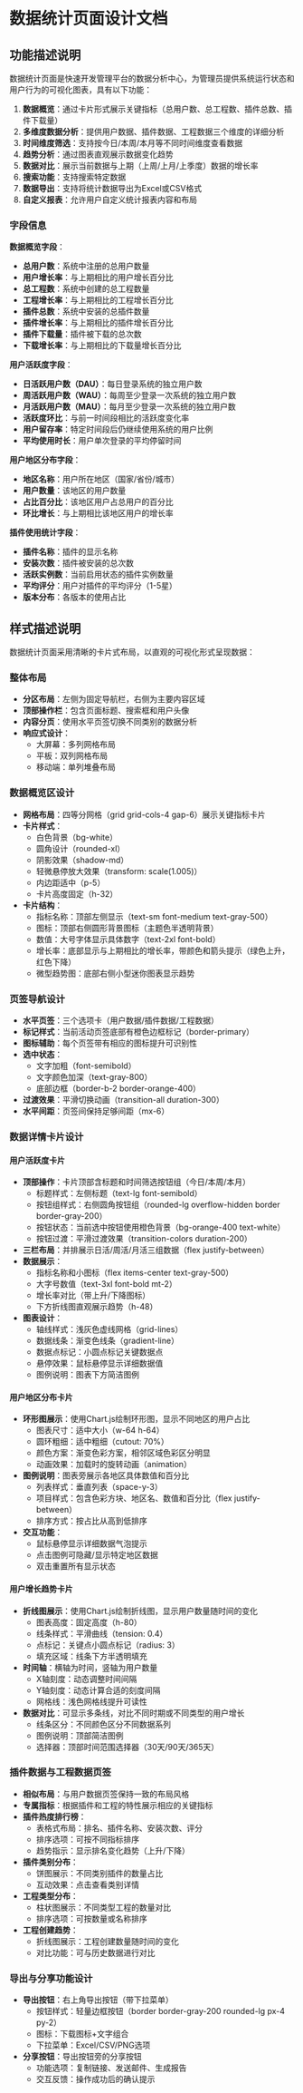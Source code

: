 # 数据统计页面设计文档

## 功能描述说明

数据统计页面是快速开发管理平台的数据分析中心，为管理员提供系统运行状态和用户行为的可视化图表，具有以下功能：

1. **数据概览**：通过卡片形式展示关键指标（总用户数、总工程数、插件总数、插件下载量）
2. **多维度数据分析**：提供用户数据、插件数据、工程数据三个维度的详细分析
3. **时间维度筛选**：支持按今日/本周/本月等不同时间维度查看数据
4. **趋势分析**：通过图表直观展示数据变化趋势
5. **数据对比**：展示当前数据与上期（上周/上月/上季度）数据的增长率
6. **搜索功能**：支持搜索特定数据
7. **数据导出**：支持将统计数据导出为Excel或CSV格式
8. **自定义报表**：允许用户自定义统计报表内容和布局

### 字段信息

**数据概览字段**：
- **总用户数**：系统中注册的总用户数量
- **用户增长率**：与上期相比的用户增长百分比
- **总工程数**：系统中创建的总工程数量
- **工程增长率**：与上期相比的工程增长百分比
- **插件总数**：系统中安装的总插件数量
- **插件增长率**：与上期相比的插件增长百分比
- **插件下载量**：插件被下载的总次数
- **下载增长率**：与上期相比的下载量增长百分比

**用户活跃度字段**：
- **日活跃用户数（DAU）**：每日登录系统的独立用户数
- **周活跃用户数（WAU）**：每周至少登录一次系统的独立用户数
- **月活跃用户数（MAU）**：每月至少登录一次系统的独立用户数
- **活跃度环比**：与前一时间段相比的活跃度变化率
- **用户留存率**：特定时间段后仍继续使用系统的用户比例
- **平均使用时长**：用户单次登录的平均停留时间

**用户地区分布字段**：
- **地区名称**：用户所在地区（国家/省份/城市）
- **用户数量**：该地区的用户数量
- **占比百分比**：该地区用户占总用户的百分比
- **环比增长**：与上期相比该地区用户的增长率

**插件使用统计字段**：
- **插件名称**：插件的显示名称
- **安装次数**：插件被安装的总次数
- **活跃实例数**：当前启用状态的插件实例数量
- **平均评分**：用户对插件的平均评分（1-5星）
- **版本分布**：各版本的使用占比

## 样式描述说明

数据统计页面采用清晰的卡片式布局，以直观的可视化形式呈现数据：

### 整体布局
- **分区布局**：左侧为固定导航栏，右侧为主要内容区域
- **顶部操作栏**：包含页面标题、搜索框和用户头像
- **内容分页**：使用水平页签切换不同类别的数据分析
- **响应式设计**：
  - 大屏幕：多列网格布局
  - 平板：双列网格布局
  - 移动端：单列堆叠布局

### 数据概览区设计
- **网格布局**：四等分网格（grid grid-cols-4 gap-6）展示关键指标卡片
- **卡片样式**：
  - 白色背景（bg-white）
  - 圆角设计（rounded-xl）
  - 阴影效果（shadow-md）
  - 轻微悬停放大效果（transform: scale(1.005)）
  - 内边距适中（p-5）
  - 卡片高度固定（h-32）
- **卡片结构**：
  - 指标名称：顶部左侧显示（text-sm font-medium text-gray-500）
  - 图标：顶部右侧圆形背景图标（主题色半透明背景）
  - 数值：大号字体显示具体数字（text-2xl font-bold）
  - 增长率：底部显示与上期相比的增长率，带颜色和箭头提示（绿色上升，红色下降）
  - 微型趋势图：底部右侧小型迷你图表显示趋势

### 页签导航设计
- **水平页签**：三个选项卡（用户数据/插件数据/工程数据）
- **标记样式**：当前活动页签底部有橙色边框标记（border-primary）
- **图标辅助**：每个页签带有相应的图标提升可识别性
- **选中状态**：
  - 文字加粗（font-semibold）
  - 文字颜色加深（text-gray-800）
  - 底部边框（border-b-2 border-orange-400）
- **过渡效果**：平滑切换动画（transition-all duration-300）
- **水平间距**：页签间保持足够间距（mx-6）

### 数据详情卡片设计
#### 用户活跃度卡片
- **顶部操作**：卡片顶部含标题和时间筛选按钮组（今日/本周/本月）
  - 标题样式：左侧标题（text-lg font-semibold）
  - 按钮组样式：右侧圆角按钮组（rounded-lg overflow-hidden border border-gray-200）
  - 按钮状态：当前选中按钮使用橙色背景（bg-orange-400 text-white）
  - 按钮过渡：平滑过渡效果（transition-colors duration-200）
- **三栏布局**：并排展示日活/周活/月活三组数据（flex justify-between）
- **数据展示**：
  - 指标名称和小图标（flex items-center text-gray-500）
  - 大字号数值（text-3xl font-bold mt-2）
  - 增长率对比（带上升/下降图标）
  - 下方折线图直观展示趋势（h-48）
- **图表设计**：
  - 轴线样式：浅灰色虚线网格（grid-lines）
  - 数据线条：渐变色线条（gradient-line）
  - 数据点标记：小圆点标记关键数据点
  - 悬停效果：鼠标悬停显示详细数据值
  - 图例说明：图表下方简洁图例

#### 用户地区分布卡片
- **环形图展示**：使用Chart.js绘制环形图，显示不同地区的用户占比
  - 图表尺寸：适中大小（w-64 h-64）
  - 圆环粗细：适中粗细（cutout: 70%）
  - 颜色方案：渐变色彩方案，相邻区域色彩区分明显
  - 动画效果：加载时的旋转动画（animation）
- **图例说明**：图表旁展示各地区具体数值和百分比
  - 列表样式：垂直列表（space-y-3）
  - 项目样式：包含色彩方块、地区名、数值和百分比（flex justify-between）
  - 排序方式：按占比从高到低排序
- **交互功能**：
  - 鼠标悬停显示详细数据气泡提示
  - 点击图例可隐藏/显示特定地区数据
  - 双击重置所有显示状态

#### 用户增长趋势卡片
- **折线图展示**：使用Chart.js绘制折线图，显示用户数量随时间的变化
  - 图表高度：固定高度（h-80）
  - 线条样式：平滑曲线（tension: 0.4）
  - 点标记：关键点小圆点标记（radius: 3）
  - 填充区域：线条下方半透明填充
- **时间轴**：横轴为时间，竖轴为用户数量
  - X轴刻度：动态调整时间间隔
  - Y轴刻度：动态计算合适的刻度间隔
  - 网格线：浅色网格线提升可读性
- **数据对比**：可显示多条线，对比不同时期或不同类型的用户增长
  - 线条区分：不同颜色区分不同数据系列
  - 图例说明：顶部简洁图例
  - 选择器：顶部时间范围选择器（30天/90天/365天）

### 插件数据与工程数据页签
- **相似布局**：与用户数据页签保持一致的布局风格
- **专属指标**：根据插件和工程的特性展示相应的关键指标
- **插件热度排行榜**：
  - 表格式布局：排名、插件名称、安装次数、评分
  - 排序选项：可按不同指标排序
  - 趋势指示：显示排名变化趋势（上升/下降）
- **插件类别分布**：
  - 饼图展示：不同类别插件的数量占比
  - 互动效果：点击查看类别详情
- **工程类型分布**：
  - 柱状图展示：不同类型工程的数量对比
  - 排序选项：可按数量或名称排序
- **工程创建趋势**：
  - 折线图展示：工程创建数量随时间的变化
  - 对比功能：可与历史数据进行对比

### 导出与分享功能设计
- **导出按钮**：右上角导出按钮（带下拉菜单）
  - 按钮样式：轻量边框按钮（border border-gray-200 rounded-lg px-4 py-2）
  - 图标：下载图标+文字组合
  - 下拉菜单：Excel/CSV/PNG选项
- **分享按钮**：导出按钮旁的分享按钮
  - 功能选项：复制链接、发送邮件、生成报告
  - 交互反馈：操作成功后的确认提示

